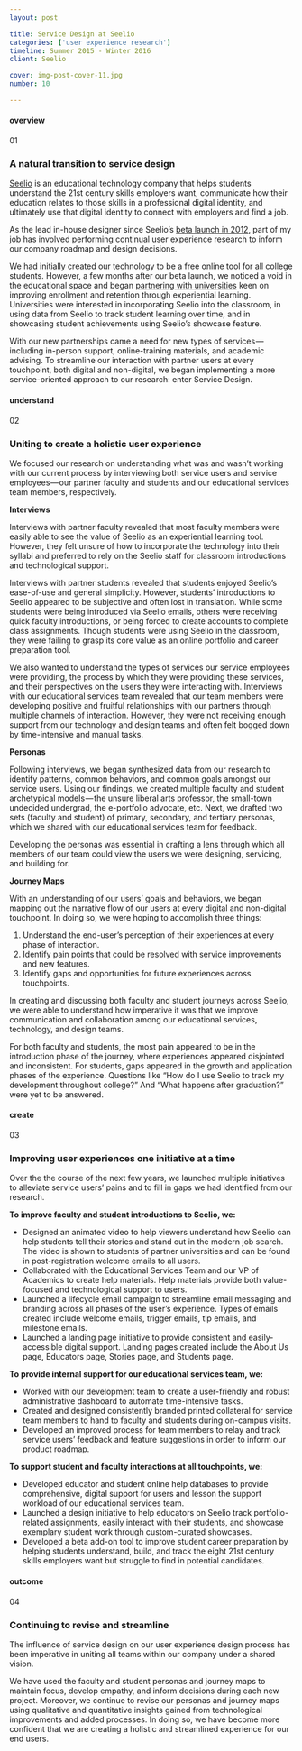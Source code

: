 ```yaml
---
layout: post

title: Service Design at Seelio
categories: ['user experience research']
timeline: Summer 2015 - Winter 2016
client: Seelio

cover: img-post-cover-11.jpg
number: 10

---
```


<h4 class="heading heading--regular heading--emphasize">overview</h4>
<div class="marker marker-post">01</div>
<h3 class="heading heading--fancy">A natural transition to service design</h3>
<p>
	<a href="http://seelio.com" target="_blank">Seelio</a> is an educational technology company that helps students understand the 21st century skills employers want, communicate how their education relates to those skills in a professional digital identity, and ultimately use that digital identity to connect with employers and find a job.
</p>
<p>
	As the lead in-house designer since Seelio’s <a href="https://techcrunch.com/2012/08/06/no-more-boring-resumes-seelio-lets-college-students-showcase-their-work-helps-employers-find-them/" target="_blank">beta launch in 2012</a>, part of my job has involved performing continual user experience research to inform our company roadmap and design decisions.
</p>
<p>
	We had initially created our technology to be a free online tool for all college students. However, a few months after our beta launch, we noticed a void in the educational space and began <a href="http://blog.seelio.com/2015/02/26/university-of-toledo-seelio-enterprise/" target="_blank">partnering with universities</a> keen on improving enrollment and retention through experiential learning. Universities were interested in incorporating Seelio into the classroom, in using data from Seelio to track student learning over time, and in showcasing student achievements using Seelio’s showcase feature.
</p>
<p>
	With our new partnerships came a need for new types of services — including in-person support, online-training materials, and academic advising. To streamline our interaction with partner users at every touchpoint, both digital and non-digital, we began implementing a more service-oriented approach to our research: enter Service Design.
</p>

<h4 class="heading heading--regular heading--emphasize post__heading--stacked">understand</h4>
<div class="marker marker-post">02</div>
<h3 class="heading heading--fancy">Uniting to create a holistic user experience</h3>
<p>
	We focused our research on understanding what was and wasn’t working with our current process by interviewing both service users and service employees — our partner faculty and students and our educational services team members, respectively.
</p>
<p>
	<b>Interviews</b>
</p>
<p>
	Interviews with partner faculty revealed that most faculty members were easily able to see the value of Seelio as an experiential learning tool. However, they felt unsure of how to incorporate the technology into their syllabi and preferred to rely on the Seelio staff for classroom introductions and technological support.
</p>
<p>
	Interviews with partner students revealed that students enjoyed Seelio’s ease-of-use and general simplicity. However, students’ introductions to Seelio appeared to be subjective and often lost in translation. While some students were being introduced via Seelio emails, others were receiving quick faculty introductions, or being forced to create accounts to complete class assignments. Though students were using Seelio in the classroom, they were failing to grasp its core value as an online portfolio and career preparation tool.
</p>
<p>
	We also wanted to understand the types of services our service employees were providing, the process by which they were providing these services, and their perspectives on the users they were interacting with. Interviews with our educational services team revealed that our team members were developing positive and fruitful relationships with our partners through multiple channels of interaction. However, they were not receiving enough support from our technology and design teams and often felt bogged down by time-intensive and manual tasks.
</p>
<p>
	<b>Personas</b>
</p>
<p>
	Following interviews, we began synthesized data from our research to identify patterns, common behaviors, and common goals amongst our service users. Using our findings, we created multiple faculty and student archetypical models — the unsure liberal arts professor, the small-town undecided undergrad, the e-portfolio advocate, etc. Next, we drafted two sets (faculty and student) of primary, secondary, and tertiary personas, which we shared with our educational services team for feedback.
</p>
<p>
	Developing the personas was essential in crafting a lens through which all members of our team could view the users we were designing, servicing, and building for.
</p>
<p>
	<b>Journey Maps</b>
</p>
<p>
	With an understanding of our users’ goals and behaviors, we began mapping out the narrative flow of our users at every digital and non-digital touchpoint. In doing so, we were hoping to accomplish three things:
</p>
<ol>
	<li>Understand the end-user’s perception of their experiences at every phase of interaction.</li>
	<li>Identify pain points that could be resolved with service improvements and new features.</li>
	<li>Identify gaps and opportunities for future experiences across touchpoints.</li>
</ol>
<p>
	In creating and discussing both faculty and student journeys across Seelio, we were able to understand how imperative it was that we improve communication and collaboration among our educational services, technology, and design teams.
</p>
<p>
	For both faculty and students, the most pain appeared to be in the introduction phase of the journey, where experiences appeared disjointed and inconsistent. For students, gaps appeared in the growth and application phases of the experience. Questions like “How do I use Seelio to track my development throughout college?” And “What happens after graduation?” were yet to be answered.
</p>

<h4 class="heading heading--regular heading--emphasize post__heading--stacked">create</h4>
<div class="marker marker-post">03</div>
<h3 class="heading heading--fancy">Improving user experiences one initiative at a time</h3>
<p>
	Over the the course of the next few years, we launched multiple initiatives to alleviate service users’ pains and to fill in gaps we had identified from our research.
</p>
<p>
	<b>To improve faculty and student introductions to Seelio, we:</b>
</p>
<ul>
	<li>Designed an animated video to help viewers understand how Seelio can help students tell their stories and stand out in the modern job search. The video is shown to students of partner universities and can be found in post-registration welcome emails to all users.</li>
	<li>Collaborated with the Educational Services Team and our VP of Academics to create help materials. Help materials provide both value-focused and technological support to users.</li>
	<li>Launched a lifecycle email campaign to streamline email messaging and branding across all phases of the user’s experience. Types of emails created include welcome emails, trigger emails, tip emails, and milestone emails.</li>
	<li>Launched a landing page initiative to provide consistent and easily-accessible digital support. Landing pages created include the About Us page, Educators page, Stories page, and Students page.</li>
</ul>
<p>
	<b>To provide internal support for our educational services team, we:</b>
</p>
<ul>
	<li>Worked with our development team to create a user-friendly and robust administrative dashboard to automate time-intensive tasks.</li>
	<li>Created and designed consistently branded printed collateral for service team members to hand to faculty and students during on-campus visits.</li>
	<li>Developed an improved process for team members to relay and track service users’ feedback and feature suggestions in order to inform our product roadmap.</li>
</ul>
<p>
	<b>To support student and faculty interactions at all touchpoints, we:</b>
</p>
<ul>
	<li>Developed educator and student online help databases to provide comprehensive, digital support for users and lesson the support workload of our educational services team.</li>
	<li>Launched a design initiative to help educators on Seelio track portfolio-related assignments, easily interact with their students, and showcase exemplary student work through custom-curated showcases.</li>
	<li>Developed a beta add-on tool to improve student career preparation by helping students understand, build, and track the eight 21st century skills employers want but struggle to find in potential candidates.</li>
</ul>

<h4 class="heading heading--regular heading--emphasize post__heading--stacked">outcome</h4>
<div class="marker marker-post">04</div>
<h3 class="heading heading--fancy">Continuing to revise and streamline</h3>
<p>
	The influence of service design on our user experience design process has been imperative in uniting all teams within our company under a shared vision.
</p>
<p>
	We have used the faculty and student personas and journey maps to maintain focus, develop empathy, and inform decisions during each new project. Moreover, we continue to revise our personas and journey maps using qualitative and quantitative insights gained from technological improvements and added processes. In doing so, we have become more confident that we are creating a holistic and streamlined experience for our end users.
</p>

